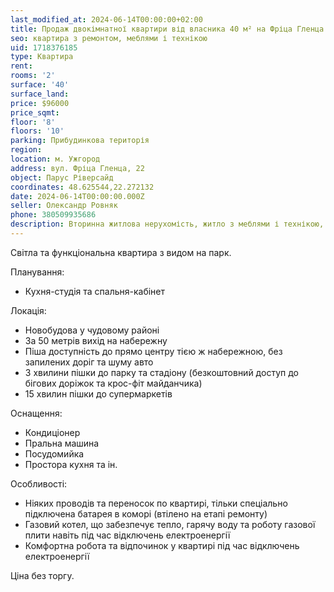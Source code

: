 ```yaml
---
last_modified_at: 2024-06-14T00:00:00+02:00
title: Продаж двокімнатної квартири від власника 40 м² на Фріца Гленца
seo: квартира з ремонтом, меблями і технікою
uid: 1718376185
type: Квартира
rent:
rooms: '2'
surface: '40'
surface_land:
price: $96000
price_sqmt:
floor: '8'
floors: '10'
parking: Прибудинкова територія
region:
location: м. Ужгород
address: вул. Фріца Гленца, 22
object: Парус Ріверсайд
coordinates: 48.625544,22.272132
date: 2024-06-14T00:00:00.000Z
seller: Олександр Ровняк
phone: 380509935686
description: Вторинна житлова нерухомість, житло з меблями і технікою, придатне і готове для проживання
---
```


Світла та функціональна квартира з видом на парк.

Планування:
- Кухня-студія та спальня-кабінет

Локація:
- Новобудова у чудовому районі
- За 50 метрів вихід на набережну
- Піша доступність до прямо центру тією ж набережною, без запилених доріг та шуму авто
- 3 хвилини пішки до парку та стадіону (безкоштовний доступ до бігових доріжок та крос-фіт майданчика)
- 15 хвилин пішки до супермаркетів

Оснащення:
- Кондиціонер
- Пральна машина
- Посудомийка
- Простора кухня та ін.

Особливості:
- Ніяких проводів та переносок по квартирі, тільки спеціально підключена батарея в коморі (втілено на етапі ремонту)
- Газовий котел, що забезпечує тепло, гарячу воду та роботу газової плити навіть під час відключень електроенергії
- Комфортна робота та відпочинок у квартирі під час відключень електроенергії

Ціна без торгу.
